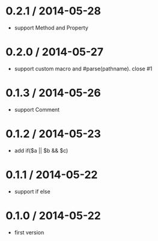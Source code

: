 
0.2.1 / 2014-05-28
==================

 * support Method and Property

0.2.0 / 2014-05-27
==================

 * support custom macro and #parse(pathname). close #1

0.1.3 / 2014-05-26
==================

 * support Comment

0.1.2 / 2014-05-23
==================

 * add if($a || $b && $c)

0.1.1 / 2014-05-22
==================

 * support if else

0.1.0 / 2014-05-22
==================

 * first version
